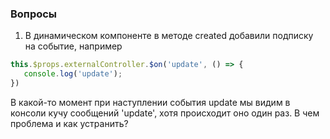 ### Вопросы

1. В динамическом компоненте в методе created добавили подписку на событие, например

```javascript
this.$props.externalController.$on('update', () => {
   console.log('update');
})
```

В какой-то момент при наступлении события update мы видим в консоли кучу сообщений 'update', хотя происходит оно один раз.
В чем проблема и как устранить?


